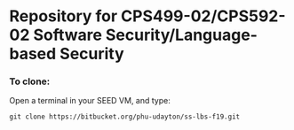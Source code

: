 # Repository for CPS499-02/CPS592-02 Software Security/Language-based Security

### To clone:

Open a terminal in your SEED VM, and type:

```shell
git clone https://bitbucket.org/phu-udayton/ss-lbs-f19.git 
```

